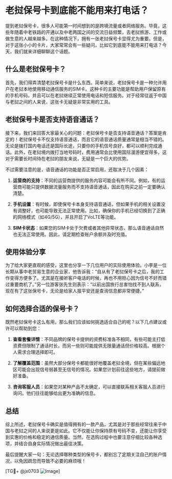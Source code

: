 # 老挝保号卡到底能不能用来打电话？

提到老挝保号卡，很多人可能第一时间想到的是跨境流量或者网络服务。毕竟，这些年随着中老铁路的开通以及中老两国之间的交流日益频繁，去老挝旅游、工作或做生意的人越来越多。在这种情况下，拥有一张老挝保号卡显得尤为重要。但是，对于这张小小的卡片，大家常常会有一些疑问，比如它到底能不能用来打电话？今天，我们就来详细聊聊这个话题。

## 什么是老挝保号卡？

首先，我们得弄清楚老挝保号卡是什么东西。简单来说，老挝保号卡是一种允许用户在老挝本地使用移动通信服务的SIM卡。这种卡的主要功能是帮助用户保留原有的手机号码，并且可以在老挝继续正常使用电话和短信服务。对于经常往返于中国与老挝之间的人来说，这张卡无疑是非常实用的工具。

## 老挝保号卡是否支持语音通话？

接下来，我们来回答大家最关心的问题：老挝保号卡是否支持语音通话？答案是肯定的！老挝保号卡不仅支持语音通话，而且它的语音通话质量通常是相当不错的。无论是拨打国内电话还是国际长途，只要你的手机信号良好，都可以顺利完成通话。此外，在老挝境内拨打当地号码时，费用通常会比使用国际漫游便宜得多，这对于需要长时间待在老挝的朋友来说，无疑是一个巨大的优势。

不过需要注意的是，语音通话的功能是否正常启用，还取决于几个因素：

1. **运营商的支持**：不同的运营商提供的服务内容可能会有所不同。例如，有的运营商可能只提供数据流量服务而不支持语音通话，因此在购买之前一定要确认清楚。
   
2. **手机设置**：有时候，即使保号卡本身支持语音通话，但如果手机的相关设置没有调整好，也可能导致无法正常使用。比如，确保你的手机已经切换到了正确的网络模式（如4G/5G），并且开启了VoLTE等功能。

3. **SIM卡状态**：如果您的SIM卡处于欠费或者其他异常状态，那么语音通话自然也无法正常使用。因此，请定期检查账户余额并及时充值。

## 使用体验分享

为了给大家更直观的感受，这里也分享一下几位用户的实际使用体验。小李是一位长期从事中老贸易生意的企业家，他告诉我：“自从有了老挝保号卡之后，我的工作变得方便多了。尤其是在接听客户电话的时候，再也不用担心因为信号不好而错过重要商机了。”另一位游客张先生则表示：“以前出国旅行总害怕找不到人联系，现在有了这张保号卡，无论是给家人报平安还是查询信息都非常便捷。”

## 如何选择合适的保号卡？

既然老挝保号卡这么有用，那么我们应该如何挑选适合自己的呢？以下几点建议或许可以帮助到您：

1. **查看套餐详情**：不同品牌的保号卡提供的资费标准各不相同，有些可能主打低资费但限制了通话时长，而另一些则可能提供无限量通话但价格较高。根据个人需求合理选择即可。

2. **了解覆盖范围**：虽然大部分保号卡都能很好地覆盖老挝全境，但在某些偏远地区可能会出现信号弱甚至无信号的情况。如果您计划前往这些地方，请提前做好准备。

3. **咨询客服人员**：如果您对某种产品不太确定，可以直接联系相关客服人员进行询问。他们往往能够给出更为准确的信息。

## 总结

综上所述，老挝保号卡确实是值得拥有的一款产品，尤其是对于那些经常往来于中国与老挝之间的人来说更是如此。它不仅能让你保持原有号码不变，还能让你享受到实惠的价格和稳定的通信质量。当然，在选购过程中也要注意仔细比较各种选项，并结合自身实际情况做出最佳决策。

最后提醒大家一句：无论选择哪种类型的保号卡，都别忘了定期关注自己的账户情况，以免因疏忽而导致不必要的麻烦哦！

[TG💪+ @jx0703 ![Image](https://github.com/user-attachments/assets/dbca1d08-cadb-493c-b0ec-ad6f7a83f270)]